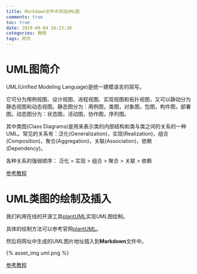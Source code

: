 ```yaml
---
title: Markdown文件中添加UML图
comments: true
toc: true
date: 2019-09-04 10:23:38
categories: 教程
tags: 网页
---
```


# UML图简介

UML(Unified Modeling Language)是统一建模语言的简写。

它可分为用例视图、设计视图、进程视图、实现视图和拓扑视图，又可以静动分为静态视图和动态视图。静态图分为：用例图，类图，对象图，包图，构件图，部署图。动态图分为：状态图，活动图，协作图，序列图。

其中类图(Class Diagrams)是用来表示类的内部结构和类与类之间的关系的一种UML。常见的关系有：泛化(Generalization)，实现(Realization)，组合(Composition)，聚合(Aggregation)，关联(Association)，依赖(Dependency)。

各种关系的强弱顺序： 泛化 = 实现 > 组合 > 聚合 > 关联 > 依赖

<u>[参考教程](https://www.cnblogs.com/jiangds/p/6596595.html)</u>

# UML类图的绘制及插入

我们利用在线的开源工具<u>[plantUML](http://www.plantuml.com/plantuml/uml/SyfFKj2rKt3CoKnELR1Io4ZDoSa70000)</u>实现UML图绘制。

具体的绘制方法可以参考官网<u>[plantUML](http://plantuml.com/zh/)</u>。

然后将网址中生成的UML图片地址插入到**Markdown**文件中。

{% asset_img uml.png %}

<u>[参考教程](https://www.heqiangfly.com/2017/07/08development-tool-markdown-plant-uml/)</u>



